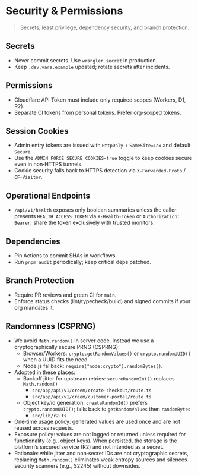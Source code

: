 # Security & Permissions

> Secrets, least privilege, dependency security, and branch protection.

## Secrets
- Never commit secrets. Use `wrangler secret` in production.
- Keep `.dev.vars.example` updated; rotate secrets after incidents.

## Permissions
- Cloudflare API Token must include only required scopes (Workers, D1, R2).
- Separate CI tokens from personal tokens. Prefer org‑scoped tokens.

## Session Cookies
- Admin entry tokens are issued with `HttpOnly` + `SameSite=Lax` and default `Secure`.
- Use the `ADMIN_FORCE_SECURE_COOKIES=true` toggle to keep cookies secure even in non‑HTTPS tunnels.
- Cookie security falls back to HTTPS detection via `X-Forwarded-Proto` / `CF-Visitor`.

## Operational Endpoints
- `/api/v1/health` exposes only boolean summaries unless the caller presents `HEALTH_ACCESS_TOKEN` via `X-Health-Token` or `Authorization: Bearer`; share the token exclusively with trusted monitors.

## Dependencies
- Pin Actions to commit SHAs in workflows.
- Run `pnpm audit` periodically; keep critical deps patched.

## Branch Protection
- Require PR reviews and green CI for `main`.
- Enforce status checks (lint/typecheck/build) and signed commits if your org mandates it.

## Randomness (CSPRNG)

- We avoid `Math.random()` in server code. Instead we use a cryptographically secure PRNG (CSPRNG):
  - Browser/Workers: `crypto.getRandomValues()` or `crypto.randomUUID()` when a UUID fits the need.
  - Node.js fallback: `require("node:crypto").randomBytes()`.
- Adopted in these places:
  - Backoff jitter for upstream retries: `secureRandomInt()` replaces `Math.random()`
    - `src/app/api/v1/creem/create-checkout/route.ts`
    - `src/app/api/v1/creem/customer-portal/route.ts`
  - Object key/id generation: `createRandomId()` prefers `crypto.randomUUID()`; falls back to `getRandomValues` then `randomBytes`
    - `src/lib/r2.ts`
- One‑time usage policy: generated values are used once and are not reused across requests.
- Exposure policy: values are not logged or returned unless required for functionality (e.g., object keys). When persisted, the storage is the platform’s secured service (R2) and not intended as a secret.
- Rationale: while jitter and non‑secret IDs are not cryptographic secrets, replacing `Math.random()` eliminates weak entropy sources and silences security scanners (e.g., S2245) without downsides.
